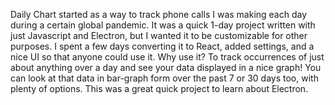 Daily Chart started as a way to track phone calls I was making each day during a certain global pandemic. It was a quick 1-day project written with just Javascript and Electron, but I wanted it to be customizable for other purposes. I spent a few days converting it to React, added settings, and a nice UI so that anyone could use it. Why use it? To track occurrences of just about anything over a day and see your data displayed in a nice graph! You can look at that data in bar-graph form over the past 7 or 30 days too, with plenty of options. This was a great quick project to learn about Electron.